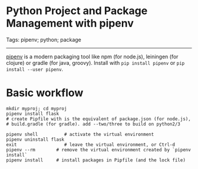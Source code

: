 # Python Project and Package Management with pipenv
Tags:  pipenv; python; package

------

[pipenv](https://github.com/kennethreitz/pipenv) is a modern packaging tool
like npm (for node.js), leiningen (for clojure) or gradle (for java, groovy).
Install with `pip install pipenv` or `pip install --user pipenv`.

# Basic workflow

```
mkdir myproj; cd myproj
pipenv install flask
# create Pipfile with is the equivalent of package.json (for node.js),
# build.gradle (for gradle). add --two/three to build on python2/3

pipenv shell          # activate the virtual environment
pipenv uninstall flask
exit                  # leave the virtual environment, or Ctrl-d
pipenv --rm        # remove the virtual environment created by `pipenv install`
pipenv install     # install packages in Pipfile (and the lock file)
```


